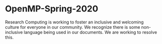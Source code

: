 # OpenMP-Spring-2020

Research Computing is working to foster an inclusive and welcoming culture for everyone in our community. We recognize there is some non-inclusive language being used in our documents. We are working to resolve this.
